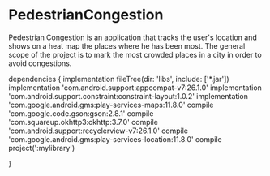 # PedestrianCongestion
Pedestrian Congestion is an application that tracks the user's location and shows on a heat map the
places where he has been most. The general scope of the project is to mark the most crowded places 
in a city in order to avoid congestions.

dependencies {
    implementation fileTree(dir: 'libs', include: ['*.jar'])
    implementation 'com.android.support:appcompat-v7:26.1.0'
    implementation 'com.android.support.constraint:constraint-layout:1.0.2'
    implementation 'com.google.android.gms:play-services-maps:11.8.0'
    compile 'com.google.code.gson:gson:2.8.1'
    compile 'com.squareup.okhttp3:okhttp:3.7.0'
    compile 'com.android.support:recyclerview-v7:26.1.0'
    compile 'com.google.android.gms:play-services-location:11.8.0'
    compile project(':mylibrary')


}
